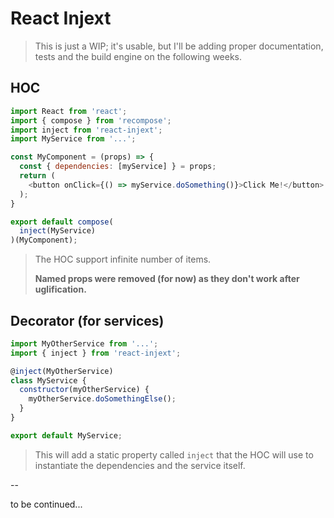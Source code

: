# React Injext

> This is just a WIP; it's usable, but I'll be adding proper documentation, tests and the build engine on the following weeks.

## HOC

```js
import React from 'react';
import { compose } from 'recompose';
import inject from 'react-injext';
import MyService from '...';

const MyComponent = (props) => {
  const { dependencies: [myService] } = props;
  return (
    <button onClick={() => myService.doSomething()}>Click Me!</button>
  );
}

export default compose(
  inject(MyService)
)(MyComponent);
```

> The HOC support infinite number of items.
>
> **Named props were removed (for now) as they don't work after uglification.**

## Decorator (for services)

```js
import MyOtherService from '...';
import { inject } from 'react-injext';

@inject(MyOtherService)
class MyService {
  constructor(myOtherService) {
    myOtherService.doSomethingElse();
  }
}

export default MyService;
```

> This will add a static property called `inject` that the HOC will use to instantiate the dependencies and the service itself.

--

to be continued...
